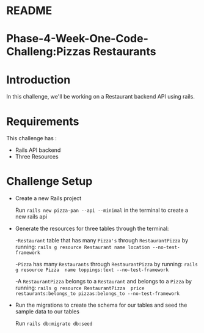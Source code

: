 # README

# Phase-4-Week-One-Code-Challeng:Pizzas Restaurants

# Introduction

In this challenge, we'll be working on a Restaurant backend API using rails.

# Requirements 

This challenge has :
  * Rails API backend
  * Three Resources

# Challenge Setup

* Create a new Rails project

    Run `rails new pizza-pan --api --minimal` in the terminal to create a new rails api

* Generate the resources for three tables through the terminal:

    -`Restaurant` table that has many `Pizza's` through `RestaurantPizza` by running:
          `rails g resource Restaurant name location --no-test-framework`

    -`Pizza` has many `Restaurants` through `RestaurantPizza` by running:
          `rails g resource Pizza  name toppings:text --no-test-framework`

    -A `RestaurantPizza` belongs to a `Restaurant` and belongs to a `Pizza` by running:
          `rails g resource RestaurantPizza  price restaurants:belongs_to pizzas:belongs_to --no-test-framework`

* Run the migrations to create the schema for our tables and seed the sample data to our tables
 
    Run `rails db:migrate db:seed`


